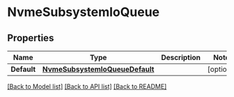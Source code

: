 # NvmeSubsystemIoQueue

## Properties

Name | Type | Description | Notes
------------ | ------------- | ------------- | -------------
**Default** | [**NvmeSubsystemIoQueueDefault**](nvme_subsystem_io_queue_default.md) |  | [optional] 

[[Back to Model list]](../README.md#documentation-for-models) [[Back to API list]](../README.md#documentation-for-api-endpoints) [[Back to README]](../README.md)


